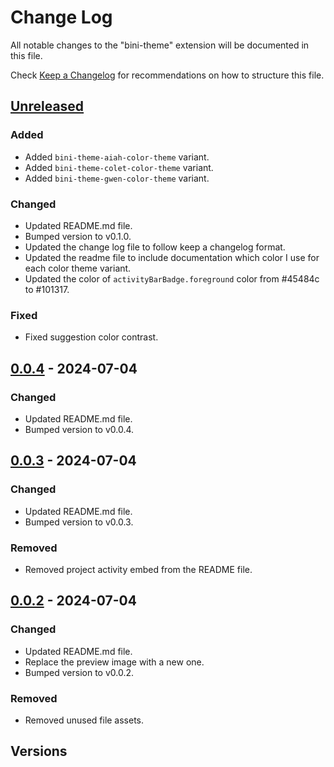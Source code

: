 # Change Log

All notable changes to the "bini-theme" extension will be documented in this file.

Check [Keep a Changelog](http://keepachangelog.com/) for recommendations on how to structure this file.

## [Unreleased]

### Added

- Added `bini-theme-aiah-color-theme` variant.
- Added `bini-theme-colet-color-theme` variant.
- Added `bini-theme-gwen-color-theme` variant.

### Changed

- Updated README.md file.
- Bumped version to v0.1.0.
- Updated the change log file to follow keep a changelog format.
- Updated the readme file to include documentation which color I use for each color theme variant.
- Updated the color of `activityBarBadge.foreground` color from #45484c to #101317.

### Fixed

- Fixed suggestion color contrast.

## [0.0.4] - 2024-07-04

### Changed

- Updated README.md file.
- Bumped version to v0.0.4.

## [0.0.3] - 2024-07-04

### Changed

- Updated README.md file.
- Bumped version to v0.0.3.

### Removed

- Removed project activity embed from the README file.

## [0.0.2] - 2024-07-04

### Changed

- Updated README.md file.
- Replace the preview image with a new one.
- Bumped version to v0.0.2.

### Removed

- Removed unused file assets.

## Versions

[unreleased]: https://github.com/olivierlacan/keep-a-changelog/compare/v1.1.1...HEAD
[0.0.4]: https://github.com/warengonzaga/bini-theme/compare/v0.0.3...v0.0.4
[0.0.3]: https://github.com/warengonzaga/bini-theme/compare/v0.0.2...v0.0.3
[0.0.2]: https://github.com/warengonzaga/bini-theme/releases/tag/v0.0.2
